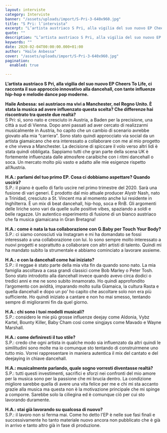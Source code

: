 ```yaml
---
layout: interviste
category: Interviste
banner: "/assets/uploads/import/S-Pri-3-640x960.jpg"
title: "S Pri: l’intervista"
excerpt: "L’artista austriaco S Pri, alla vigilia del suo nuovo EP Cheers To Life, ci racconta il suo approccio innovativo alla dancehall, con tante influenze hip-hop e melodie dance pop moderne. Haile Anbessa: sei austriaco ma vivi a Manchester, nel Regno Unito. È stata la musica ad avere influenzato questa scelta? Che differenze hai riscontrato tra…"
quote: ""
description: "L’artista austriaco S Pri, alla vigilia del suo nuovo EP Cheers To Life, ci racconta il suo approccio innovativo alla dancehall, con tante influenze hip-hop e melodie dance pop moderne. Haile Anbessa: sei austriaco ma vivi a Manchester, nel Regno Unito. È stata la musica ad avere influenzato questa scelta? Che differenze hai riscontrato tra…"
keywords: ""
date: 2020-02-04T00:00:00.000+01:00
author: "Haile Anbessa"
cover: "/assets/uploads/import/S-Pri-3-640x960.jpg"
pagination:
  enabled: true

---
```


**L’artista austriaco S Pri, alla vigilia del suo nuovo EP Cheers To Life, ci racconta il suo approccio innovativo alla dancehall, con tante influenze hip-hop e melodie dance pop moderne.**

**Haile Anbessa: sei austriaco ma vivi a Manchester, nel Regno Unito. È stata la musica ad avere influenzato questa scelta? Che differenze hai riscontrato tra queste due realtà?**  
S Pri: sì, sono nato e cresciuto in Austria, a Baden per la precisione, una città a sud di Vienna. Dopo anni passati ad aver cercato di realizzarmi musicalmente in Austria, ho capito che un cambio di scenario avrebbe giovato alla mia “carriera”. Sono stato quindi approcciato via social da un artista giamaicano che era interessato a collaborare con me al mio progetto e che viveva a Manchester. La decisione di spiccare il volo verso altri lidi è stata quindi obbligata. Sappiamo tutti che gran parte della scena UK è fortemente influenzata dalle atmosfere caraibiche con i ritmi dancehall o soca. Un mercato molto più vasto e adatto alle mie esigenze rispetto all’Austria.

**H.A.: parlami del tuo primo EP. Cosa ci dobbiamo aspettare? Quando uscirà?**  
S.P.: il piano è quello di farlo uscire nel primo trimestre del 2020\. Sarà una fusione di vari generi. È prodotto dal mio attuale producer Alystr Nash, nato a Trinidad, cresciuto a St. Vincent ma al momento anche lui residente in Inghilterra. È un mix di beat dancehall, hip-hop, soca e RnB. Gli argomenti delle liriche sono vari da quelle sulle positive vibes, spaziando a soldi e belle ragazze. Un autentico esperimento di fusione di un bianco austriaco che fa musica giamaicana in Gran Bretagna!

**H.A.: come è nata la tua collaborazione con G.Baby per Touch Your Body?**  
S.P.: ci siamo conosciuti via Instagram e mi ha domandato se fossi interessato a una collaborazione con lui. Io sono sempre molto interessato a nuovi progetti e soprattutto a collaborare con altri artisti di talento. Quindi mi ha mandato subito la strumentale e abbiamo cominciato a lavorare assieme.

**H.A.: e con la dancehall come hai iniziato?**  
S.P.: il reggae è stato parte della mia vita fin da quando sono nato. La mia famiglia ascoltava a casa grandi classici come Bob Marley o Peter Tosh. Sono stato introdotto alla dancehall invece quando avevo circa dodici o tredici anni e me ne sono subito innamorato. Ho quindi approfondito l’argomento con avidità, imparando molto sulla Giamaica, la cultura Rasta e quella dancehall e dopo un po’ ho capito che ascoltare solo non era più sufficiente. Ho quindi iniziato a cantare e non ho mai smesso, tentando sempre di migliorarmi fin da quel giorno.

**H.A.: chi sono i tuoi modelli musicali?**  
S.P.: considero le mie più grosse influenze deejay come AIdonia, Vybz Kartel, Bounty Killer, Baby Cham così come singjays come Mavado e Wayne Marshall.

**H.A.: come definiresti il tuo stile?**  
S.P.: credo che ogni artista in qualche modo sia influenzato da altri quindi le similitudini sono molte ma io comunque sto tentando di construirmene uno tutto mio. Vorrei rappresentare in maniera autentica il mix del cantato e del deejaying in chiave dancehall.

**H.A.: musicalmente parlando, quale sogno vorresti diventasse realtà?**  
S.P.: tutti questi investimenti, sacrifici e sforzi nei confronti del mio amore per la musica sono per la passione che mi brucia dentro. La condizione migliore sarebbe quella di avere una vita felice per me e chi mi sta accanto grazie alla musica ma questa non è la motivazione principale che mi spinge a comporre. Sarebbe solo la ciliegina ed è comunque ciò per cui sto lavorando duramente.

**H.A.: stai già lavorando su qualcosa di nuovo?**  
S.P.: il lavoro non si ferma mai. Come ho detto l’EP è nelle sue fasi finali e successivamente ho tanto materiale nuovo ancora non pubblicato che è già in arrivo e tanto altro già in fase di produzione.